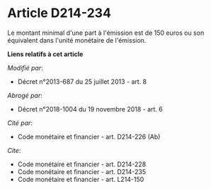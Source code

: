 # Article D214-234

Le montant minimal d'une part à l'émission est de 150 euros ou son équivalent dans l'unité monétaire de l'émission.

**Liens relatifs à cet article**

_Modifié par_:

  - Décret n°2013-687 du 25 juillet 2013 - art. 8

_Abrogé par_:

  - Décret n°2018-1004 du 19 novembre 2018 - art. 6

_Cité par_:

  - Code monétaire et financier - art. D214-226 (Ab)

_Cite_:

  - Code monétaire et financier - art. D214-228
  - Code monétaire et financier - art. D214-235
  - Code monétaire et financier - art. L214-150
